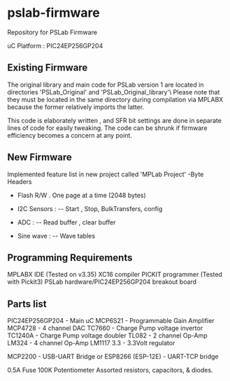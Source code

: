 # pslab-firmware
Repository for PSLab Firmware

uC Platform : PIC24EP256GP204

Existing Firmware
-----------------
The original library and main code for PSLab version 1 are located in directories 'PSLab_Original' and 'PSLab_Original_library'\\
Please note that they must be located in the same directory during compilation via MPLABX because the former relatively imports the latter.

This code is elaborately written , and SFR bit settings are done in separate lines of code for easily tweaking. The code can be shrunk if firmware efficiency becomes a concern at any point. 


New Firmware
------------
Implemented feature list in new project called 'MPLab Project'
-Byte Headers 

- Flash R/W . One page at a time (2048 bytes)
- I2C Sensors :
-- Start , Stop, BulkTransfers, config

- ADC :
-- Read buffer , clear buffer

- Sine wave :
-- Wave tables 

Programming Requirements
------------------------
MPLABX IDE (Tested on v3.35)
XC16 compiler
PICKIT programmer (Tested with Pickit3)
PSLab hardware/PIC24EP256GP204 breakout board

Parts list
----------
PIC24EP256GP204 - Main uC
MCP6S21 - Programmable Gain Amplifier
MCP4728 - 4 channel DAC
TC7660  - Charge Pump voltage invertor
TC1240A - Charge Pump voltage doubler
TL082   - 2 channel Op-Amp
LM324   - 4 channel Op-Amp
LM1117 3.3 - 3.3Volt regulator

MCP2200 - USB-UART Bridge
or ESP8266 (ESP-12E) - UART-TCP bridge

0.5A Fuse
100K Potentiometer
Assorted resistors, capacitors, & diodes.
